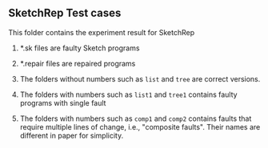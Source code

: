 ## SketchRep Test cases

This folder contains the experiment result for SketchRep

1. *.sk files are faulty Sketch programs

2. *.repair files are repaired programs

3. The folders without numbers such as ``list`` and ``tree`` are correct versions.

4. The folders with numbers such as ``list1`` and ``tree1`` contains faulty programs with single fault

5. The folders with numbers such as ``comp1`` and ``comp2`` contains faults that require multiple lines of change, i.e., "composite faults". Their names are different in paper for simplicity.

